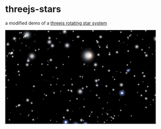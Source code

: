 # threejs-stars

a modified demo of a [threejs rotating star system](http://aerotwist.com/static/tutorials/creating-particles-with-three-js/demo/)

![demo](https://raw.githubusercontent.com/james2doyle/threejs-stars/master/demo.gif)
